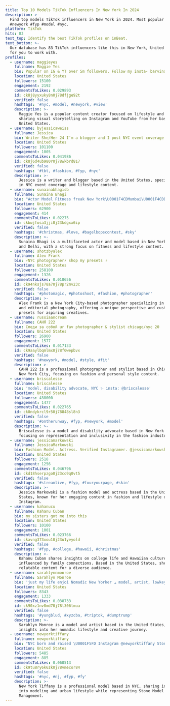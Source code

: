 ```yaml
---
title: Top 10 Models TikTok Influencers In New York In 2024
description: >-
  Find top models TikTok influencers in New York in 2024. Most popular hashtags:
  #newyork #fyp #model #nyc.
platform: TikTok
hits: 83
text_top: Identify the best TikTok profiles on inBeat.
text_bottom: >-
  Our database has 83 TikTok influencers like this in New York, United States
  for you to work with.
profiles:
  - username: maggieyes
    fullname: Maggie Yes
    bio: Popular on IG & YT over 5m followers. Follow my insta- barvinam
    location: United States
    followers: 15100
    engagement: 2192
    commentsToLikes: 0.029893
    id: ck8j8yyxuky8n0j78dfjge92t
    verified: false
    hashtags: '#nyc, #model, #newyork, #view'
    description: >-
      Maggie Yes is a popular content creator focused on lifestyle and modeling,
      sharing visual storytelling on Instagram and YouTube from her base in the
      United States.
  - username: byjessicaweiss
    fullname: Jessica
    bio: Writer She/Her 24 I’m a blogger and I post NYC event coverage
    location: United States
    followers: 101100
    engagement: 1005
    commentsToLikes: 0.041986
    id: ck8j6d4ub980r0j78wkbrd817
    verified: false
    hashtags: '#tbt, #fashion, #fyp, #nyc'
    description: >-
      Jessica is a writer and blogger based in the United States, specializing
      in NYC event coverage and lifestyle content.
  - username: sunainabhagisb
    fullname: Sunaina Bhagi
    bio: "Actor Model Fitness freak New York\U0001F4CDMumbai\U0001F4CDDelhi\U0001F4CD Instagram- sunainabhagi"
    location: United States
    followers: 62900
    engagement: 414
    commentsToLikes: 0.02275
    id: ckbwjfosa3jji0j23kdgxx6ip
    verified: false
    hashtags: '#christmas, #love, #bagelbopscontest, #sky'
    description: >-
      Sunaina Bhagi is a multifaceted actor and model based in New York, Mumbai,
      and Delhi, with a strong focus on fitness and lifestyle content.
  - username: shotzbyalex
    fullname: Alex Frank
    bio: ⚡️NYC photographer⚡️ shop my presets ⬇️
    location: United States
    followers: 258100
    engagement: 1326
    commentsToLikes: 0.010656
    id: ck94nksjs78a70j78pr2mv23c
    verified: false
    hashtags: '#photomagic, #photoshoot, #fashion, #photographer'
    description: >-
      Alex Frank is a New York City-based photographer specializing in fashion
      and editorial photography, offering a unique perspective and customizable
      presets for aspiring creatives.
  - username: russiaancream
    fullname: САНЯ 222
    bio: Следи за собой ur fav photographer & stylist chicago/nyc 20
    location: United States
    followers: 26900
    engagement: 1577
    commentsToLikes: 0.017133
    id: ck9aaylbqmlmx0j78f0wepbvx
    verified: false
    hashtags: '#newyork, #model, #style, #fit'
    description: >-
      САНЯ 222 is a professional photographer and stylist based in Chicago and
      New York City, focusing on fashion and personal style content.
  - username: briscalesse
    fullname: briscalesse
    bio: 'model, disability advocate, NYC ✨ insta: @briscalesse'
    location: United States
    followers: 438000
    engagement: 1477
    commentsToLikes: 0.022765
    id: ck8ndykrcl9r50j78848sl8n3
    verified: false
    hashtags: '#ontherunway, #fyp, #newyork, #model'
    description: >-
      Briscalesse is a model and disability advocate based in New York City,
      focusing on representation and inclusivity in the fashion industry.
  - username: jessicamarkowski
    fullname: JessicaMarkowski
    bio: Fashion Model. Actress. Verified Instagramer. @jessicamarkowski
    location: United States
    followers: 2518
    engagement: 1256
    commentsToLikes: 0.046796
    id: ckd18hserpzgo0j23co9q0vt5
    verified: false
    hashtags: '#streamlive, #fyp, #fouryourpage, #skin'
    description: >-
      Jessica Markowski is a fashion model and actress based in the United
      States, known for her engaging content in fashion and lifestyle on
      Instagram.
  - username: kahanucu
    fullname: Kahanu Cuban
    bio: my sisters got me into this
    location: United States
    followers: 10100
    engagement: 1001
    commentsToLikes: 0.023766
    id: ckavng373xou10j23u1yeyold
    verified: false
    hashtags: '#fyp, #college, #hawaii, #christmas'
    description: >-
      Kahanu Cuban shares insights on college life and Hawaiian culture,
      influenced by family connections. Based in the United States, she offers
      relatable content for a diverse audience.
  - username: sarahlynnmonroe
    fullname: Sarahlyn Monroe
    bio: 'just my life enjoi Nomadic New Yorker ☁️ model, artist, lowkey burnout ⚰️'
    location: United States
    followers: 8343
    engagement: 1333
    commentsToLikes: 0.038733
    id: ck90xz1nv8md70j78l306lmua
    verified: false
    hashtags: '#yungblud, #xyzcba, #triptok, #dumptrump'
    description: >-
      Sarahlyn Monroe is a model and artist based in the United States, sharing
      insights into her nomadic lifestyle and creative journey.
  - username: newyorktiffany
    fullname: newyorktiffany
    bio: "NYC born and raised \U0001F5FD Instagram @newyorktiffany Stone Model Management"
    location: United States
    followers: 5485
    engagement: 885
    commentsToLikes: 0.060513
    id: ck9tu8ry6k6zk0j78vmecor84
    verified: false
    hashtags: '#nyc, #nj, #fyp, #fy'
    description: >-
      New York Tiffany is a professional model based in NYC, sharing insights
      into modeling and urban lifestyle while representing Stone Model
      Management.
---
```


